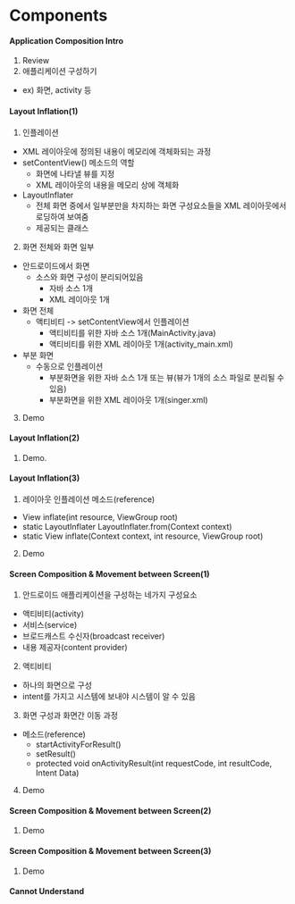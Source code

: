 # Components

#### Application Composition Intro
1. Review
2. 애플리케이션 구성하기
  - ex) 화면, activity 등

#### Layout Inflation(1)
1. 인플레이션
  - XML 레이아웃에 정의된 내용이 메모리에 객체화되는 과정
  - setContentView() 메소드의 역할
    + 화면에 나타낼 뷰를 지정
    + XML 레이아웃의 내용을 메모리 상에 객체화
  - LayoutInflater
    + 전체 화면 중에서 일부분만을 차지하는 화면 구성요소들을 XML 레이아웃에서 로딩하여 보여줌
    + 제공되는 클래스
2. 화면 전체와 화면 일부
  - 안드로이드에서 화면
    + 소스와 화면 구성이 분리되어있음
      * 자바 소스 1개
      * XML 레이아웃 1개
  - 화면 전체
    + 액티비티 -> setContentView에서 인플레이션
      * 액티비티를 위한 자바 소스 1개(MainActivity.java)
      * 액티비티를 위한 XML 레이아웃 1개(activity_main.xml)
  - 부분 화면
    + 수동으로 인플레이션
      * 부분화면을 위한 자바 소스 1개 또는 뷰(뷰가 1개의 소스 파일로 분리될 수 있음)
      * 부분화면을 위한 XML 레이아웃 1개(singer.xml)
3. Demo

#### Layout Inflation(2)
1. Demo.

#### Layout Inflation(3)
1. 레이아웃 인플레이션 메소드(reference)
  - View inflate(int resource, ViewGroup root)
  - static LayoutInflater LayoutInflater.from(Context context)
  - static View inflate(Context context, int resource, ViewGroup root)
2. Demo

#### Screen Composition & Movement between Screen(1)
1. 안드로이드 애플리케이션을 구성하는 네가지 구성요소
  - 액티비티(activity)
  - 서비스(service)
  - 브로드캐스트 수신자(broadcast receiver)
  - 내용 제공자(content provider)
2. 액티비티
  - 하나의 화면으로 구성
  - intent를 가지고 시스템에 보내야 시스템이 알 수 있음
3. 화면 구성과 화면간 이동 과정
  - 메소드(reference)
    + startActivityForResult()
    + setResult()
    + protected void onActivityResult(int requestCode, int resultCode, Intent Data)
4. Demo

#### Screen Composition & Movement between Screen(2)
1. Demo

#### Screen Composition & Movement between Screen(3)
1. Demo

#### Cannot Understand
